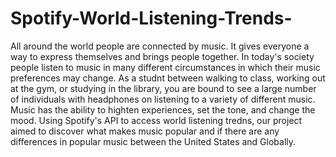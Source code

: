 # Spotify-World-Listening-Trends-
All around the world people are connected by music. It gives everyone a way to express themselves and brings people together. In today's society people listen to music in many different circumstances in which their music preferences may change. As a studnt between walking to class, working out at the gym, or studying in the library, you are bound to see a large number of individuals with headphones on listening to a variety of different music. Music has the ability to highten experiences, set the tone, and change the mood. Using Spotify's API to access world listening tredns, our project aimed to discover what makes music popular and if there are any differences in popular music between the United States and Globally.
